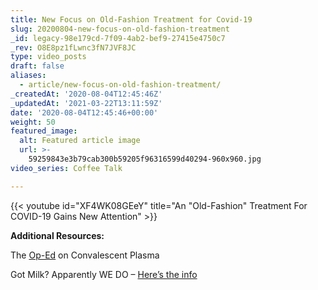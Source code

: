 ```yaml
---
title: New Focus on Old-Fashion Treatment for Covid-19
slug: 20200804-new-focus-on-old-fashion-treatment
_id: legacy-98e179cd-7f09-4ab2-bef9-27415e4750c7
_rev: O8E8pz1fLwnc3fN7JVF8JC
type: video_posts
draft: false
aliases:
  - article/new-focus-on-old-fashion-treatment/
_createdAt: '2020-08-04T12:45:46Z'
_updatedAt: '2021-03-22T13:11:59Z'
date: '2020-08-04T12:45:46+00:00'
weight: 50
featured_image:
  alt: Featured article image
  url: >-
    59259843e3b79cab300b59205f96316599d40294-960x960.jpg
video_series: Coffee Talk

---
```

{{< youtube id="XF4WK08GEeY" title="An "Old-Fashion" Treatment For COVID-19 Gains New Attention" >}}

**Additional Resources:**

The [Op-Ed](https://smarthernews.com/article/four-former-fda-commissioners-advocating-for-better-studies-on-convalescent-plasma-therapy/) on Convalescent Plasma

Got Milk? Apparently WE DO – [Here’s the info](https://smarthernews.com/article/yin-woon-rani-ceo-of-milkpep-on-the-exceptional-rise-in-milk-sales-in-america-during-the-covid-19-pandemic/)